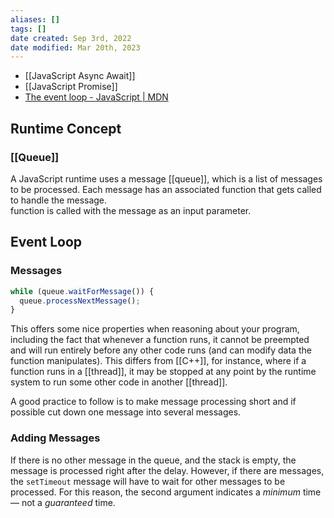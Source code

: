```yaml
---
aliases: []
tags: []
date created: Sep 3rd, 2022
date modified: Mar 20th, 2023
---
```

- [[JavaScript Async Await]]
- [[JavaScript Promise]]
- [The event loop - JavaScript | MDN](https://developer.mozilla.org/en-US/docs/Web/JavaScript/EventLoop)

## Runtime Concept

### [[Queue]]
A JavaScript runtime uses a message [[queue]], which is a list of messages to be processed. Each message has an associated function that gets called to handle the message.  
function is called with the message as an input parameter.

## Event Loop

### Messages
```js
while (queue.waitForMessage()) {
  queue.processNextMessage();
}
```

This offers some nice properties when reasoning about your program, including the fact that whenever a function runs, it cannot be preempted and will run entirely before any other code runs (and can modify data the function manipulates). This differs from [[C++]], for instance, where if a function runs in a [[thread]], it may be stopped at any point by the runtime system to run some other code in another [[thread]].

A good practice to follow is to make message processing short and if possible cut down one message into several messages.

### Adding Messages
If there is no other message in the queue, and the stack is empty, the message is processed right after the delay. However, if there are messages, the `setTimeout` message will have to wait for other messages to be processed. For this reason, the second argument indicates a _minimum_ time — not a _guaranteed_ time.
